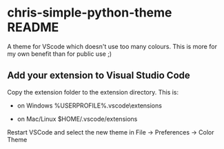 # chris-simple-python-theme README

A theme for VScode which doesn't use too many colours. This is more for my own benefit than for public use ;)

## Add your extension to Visual Studio Code

Copy the extension folder to the extension directory. This is:

- on Windows %USERPROFILE%\.vscode\extensions

- on Mac/Linux $HOME/.vscode/extensions

Restart VSCode and select the new theme in File -> Preferences -> Color Theme
